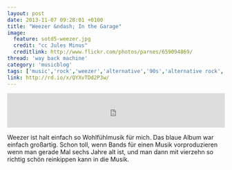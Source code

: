 ```yaml
---
layout: post
date: 2013-11-07 09:28:01 +0100
title: "Weezer &ndash; In the Garage"
image:
  feature: sotd5-weezer.jpg
  credit: "cc Jules Minus"
  creditlink: http://www.flickr.com/photos/parnes/659094869/
thread: 'way back machine'
category: 'musicblog'
tags: ['music','rock','weezer','alternative','90s','alternative rock','song of the day']
link: http://rd.io/x/QYXvTDd2P3w/
---
```


<iframe width="100%" height="80" src="https://rd.io/i/QYXvTDd2P3w/" frameborder="0"></iframe>

Weezer ist halt einfach so Wohlfühlmusik für mich. Das blaue Album war einfach großartig. Schon toll, wenn Bands für einen Musik vorproduzieren wenn man gerade Mal sechs Jahre alt ist, und man dann mit vierzehn so richtig schön reinkippen kann in die Musik.